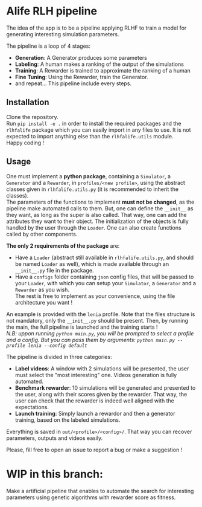 # Alife RLH pipeline
The idea of the app is to be a pipeline applying RLHF to train a model for generating interesting simulation parameters.

The pipeline is a loop of 4 stages:
- **Generation**: A Generator produces some parameters
- **Labeling**: A human makes a ranking of the output of the simulations
- **Training**: A Rewarder is trained to approximate the ranking of a human
- **Fine Tuning**: Using the Rewarder, train the Generator.
- and repeat...
This pipeline include every steps.  

## Installation
Clone the repository.  
Run `pip install -e .` in order to install the required packages and the `rlhfalife` package which you can easily import in any files to use. It is not expected to import anything else than the `rlhfalife.utils` module.  
Happy coding !

## Usage
One must implement a **python package**, containing a `Simulator`, a `Generator` and a `Rewarder`, in `profiles/<new profile>`, using the abstract classes given in `rlhfalife.utils.py` (it is recommended to inherit the classes).  
The parameters of the functions to implement **must not be changed**, as the pipeline make automated calls to them. But, one can define the `__init__` as they want, as long as the super is also called. That way, one can add the attributes they want to their object. The initialization of the objects is fully handled by the user through the `Loader`. One can also create functions called by other components.   

**The only 2 requirements of the package** are: 
- Have a `Loader` (abstract still available in `rlhfalife.utils.py`, and should be named `Loader` as well), which is made available through an `__init__.py` file in the package.  
- Have a `configs` folder containing `json` config files, that will be passed to your `Loader`, with which you can setup your `Simulator`, a `Generator` and a `Rewarder` as you wish.     
The rest is free to implement as your convenience, using the file architecture you want !

An example is provided with the `lenia` profile. Note that the files structure is not mandatory, only the `__init__.py` should be present.
Then, by running the main, the full pipeline is launched and the training starts !  
*N.B: uppon running `python main.py`, you will be prompted to select a profile and a config. But you can pass them by arguments: `python main.py --profile lenia --config default`* 


The pipeline is divided in three categories:
- **Label videos**: A window with 2 simulations will be presented, the user must select the "most interesting" one. Videos generation is fully automated.
- **Benchmark rewarder**: 10 simulations will be generated and presented to the user, along with their scores given by the rewarder. That way, the user can check that the rewarder is indeed well aligned with the expectations.
- **Launch training**: Simply launch a rewardor and then a generator training, based on the labeled simulations.

Everything is saved in `out/<profile>/<config>/`. That way you can recover parameters, outputs and videos easily.   

Please, fill free to open an issue to report a bug or make a suggestion !  

# WIP in this branch:
Make a artificial pipeline that enables to automate the search for interesting parameters using genetic algorithms with rewarder score as fitness.